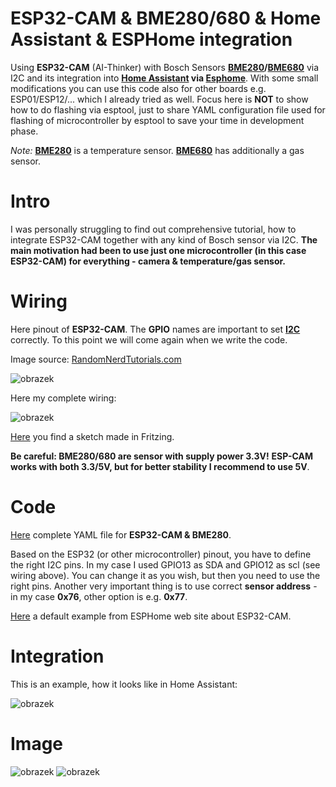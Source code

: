 # ESP32-CAM & BME280/680 & Home Assistant & ESPHome integration
Using **ESP32-CAM** (AI-Thinker) with Bosch Sensors **[BME280](https://www.bosch-sensortec.com/products/environmental-sensors/humidity-sensors-bme280/)/[BME680](https://www.bosch-sensortec.com/products/environmental-sensors/gas-sensors/bme680/)** via I2C and its integration into **[Home Assistant](https://www.home-assistant.io/) via [Esphome](https://esphome.io/)**. With some small modifications you can use this code also for other boards e.g. ESP01/ESP12/... which I already tried as well. Focus here is **NOT** to show how to do flashing via esptool, just to share YAML configuration file used for flashing of microcontroller by esptool to save your time in development phase.

*Note:* **[BME280](https://www.bosch-sensortec.com/products/environmental-sensors/humidity-sensors-bme280/)** is a temperature sensor. **[BME680](https://www.bosch-sensortec.com/products/environmental-sensors/gas-sensors/bme680/)** has additionally a gas sensor.

# Intro

I was personally struggling to find out comprehensive tutorial, how to integrate ESP32-CAM together with any kind of Bosch sensor via I2C. **The main motivation had been to use just one microcontroller (in this case ESP32-CAM) for everything - camera & temperature/gas sensor.** 

# Wiring

Here pinout of **ESP32-CAM**. The **GPIO** names are important to set **[I2C](https://en.wikipedia.org/wiki/I%C2%B2C)** correctly. To this point we will come again when we write the code.

Image source: [RandomNerdTutorials.com](https://randomnerdtutorials.com/esp32-cam-ai-thinker-pinout/)

![obrazek](https://user-images.githubusercontent.com/85900069/157596660-dc251f8d-3c2d-40e0-96c1-7e147c1d8ea9.png)

Here my complete wiring:

![obrazek](https://user-images.githubusercontent.com/85900069/157727827-8f59f96f-6bf1-460e-8eb3-5d39d69d8707.png)

[Here](https://github.com/zbj3ji/esp32-cam_bme_280_bme680_esphome/blob/fe0fee8bdba7bd56e71f226a9bce32e7e605f066/Sketch_BME280_ESP32-CAM.fzz) you find a sketch made in Fritzing.

**Be careful: BME280/680 are sensor with supply power 3.3V!** **ESP-CAM works with both 3.3/5V, but for better stability I recommend to use 5V**.

# Code

[Here](cam_livingroom_bme280.yaml) complete YAML file for **ESP32-CAM & BME280**.

Based on the ESP32 (or other microcontroller) pinout, you have to define the right I2C pins. In my case I used GPIO13 as SDA and GPIO12 as scl (see wiring above). You can change it as you wish, but then you need to use the right pins. Another very important thing is to use correct **sensor address** - in my case **0x76**, other option is e.g. **0x77**.

[Here](https://esphome.io/components/esp32_camera.html) a default example from ESPHome web site about ESP32-CAM.

# Integration


This is an example, how it looks like in Home Assistant:

![obrazek](https://user-images.githubusercontent.com/85900069/157704845-a7803080-a321-4798-959b-7c81e6a83014.png)

# Image

![obrazek](https://user-images.githubusercontent.com/85900069/157709064-71d61f04-efb6-4ea1-9073-1f526c00dcc8.png)
![obrazek](https://user-images.githubusercontent.com/85900069/157709102-d8f57a47-e469-4f89-9b7e-901a9eccf472.png)


